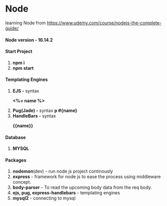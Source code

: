 # Node
learning Node from https://www.udemy.com/course/nodejs-the-complete-guide/

#### Node version - 16.14.2

#### Start Project
1. **npm i**
2. **npm start**

#### Templating Engines
1. **EJS -** syntax **<p><%= name %></p>**
2. **Pug(Jade) -** syntax **p #{name}**
3. **HandleBars -** syntax **<p>{{name}}</p>**

#### Database
1. **MYSQL**


#### Packages
1. **nodemon**(dev) - run node js project continously
2. **express** - framework for node js to ease the process using middleware concept.
3. **body-parser** - To read the upcoming body data from the req body.
4. **ejs, pug, express-handlebars** - templating engines
5. **mysql2** - connecting to mysql